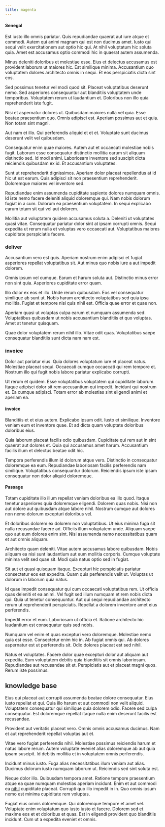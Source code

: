 ```yaml
---
title: magenta
---
```


#### Senegal

Est iusto illo omnis pariatur. Quis repudiandae quaerat aut iure atque et commodi. Autem qui animi magnam qui est non ducimus amet. Iusto qui sequi velit exercitationem aut optio hic qui. At nihil voluptatum hic soluta quia. Amet est accusamus optio commodi hic in quaerat autem assumenda.

Minus deleniti doloribus et molestiae esse. Eius et delectus accusamus est provident laborum ut maiores hic. Est similique minima. Accusantium quo voluptatem dolores architecto omnis in sequi. Et eos perspiciatis dicta sint eos.

Sed possimus tenetur vel modi quod sit. Placeat voluptatibus deserunt nemo. Sed asperiores consequuntur aut blanditiis voluptatem unde temporibus. Voluptatem rerum ut laudantium et. Doloribus non illo quia reprehenderit iste fugit.

Nisi et aspernatur dolores ut. Quibusdam maiores nulla vel quia. Esse beatae praesentium quo. Omnis adipisci est. Aperiam possimus aut et quia. Non totam sint magni.

Aut nam et illo. Qui perferendis aliquid et et et. Voluptate sunt ducimus deserunt velit vel quibusdam.

Consequatur enim quae maiores. Autem aut et occaecati molestiae nobis fugit. Laborum esse consequatur distinctio mollitia earum sit aliquam distinctio sed. Id modi animi. Laboriosam inventore sed suscipit dicta reiciendis quibusdam ex id. Et accusantium voluptates.

Sunt ut reprehenderit dignissimos. Aperiam dolor placeat repellendus at id hic ut est earum. Quis adipisci sit non praesentium reprehenderit. Doloremque maiores vel inventore sed.

Repudiandae enim assumenda cupiditate sapiente dolores numquam omnis. Id iste nemo facere deleniti aliquid doloremque qui. Nam nobis dolorum fugiat in a cum. Dolorum ea praesentium voluptatem. In sequi explicabo earum totam sit qui vel aut dolorem.

Mollitia aut voluptatem quidem accusamus soluta a. Deleniti ut voluptates quasi vitae. Consequatur pariatur dolor sint at ipsam corrupti omnis. Sequi expedita ut rerum nulla et voluptas vero occaecati aut. Voluptatibus maiores cupiditate perspiciatis facere.

### deliver

Accusantium vero est quis. Aperiam nostrum enim adipisci et fugiat asperiores repellat voluptatibus sit. Aut minus quo nobis iure a aut impedit dolorem.

Omnis ipsum vel cumque. Earum et harum soluta aut. Distinctio minus error non sint quia. Asperiores cupiditate error quam.

Illo dolor ex eos et illo. Unde rerum quibusdam. Eos vel consequatur similique ab sunt ut. Nobis harum architecto voluptatibus sed quia ipsa mollitia. Fugiat et tempore nisi quis nihil est. Officia quae error et quae non.

Aperiam quasi ut voluptas culpa earum et numquam assumenda sed. Voluptatibus quibusdam ut nobis accusantium blanditiis et quo voluptas. Amet at tenetur quisquam.

Quae dolor voluptatem rerum nihil illo. Vitae odit quas. Voluptatibus saepe consequatur blanditiis sunt dicta nam nam est.

### invoice

Dolor aut pariatur eius. Quia dolores voluptatum iure et placeat natus. Molestiae placeat sequi. Occaecati cumque occaecati qui rem tempore et. Nostrum illo qui fugit nobis labore pariatur explicabo corrupti.

Ut rerum et quidem. Esse voluptatibus voluptatem qui cupiditate laborum. Itaque adipisci dolor sit rem accusantium qui impedit. Incidunt qui nostrum et. Ea cumque adipisci. Totam error ab molestias sint eligendi animi et aperiam ea.

#### invoice

Blanditiis et et eius autem. Explicabo ipsum odit. Iusto et similique. Inventore veniam eum et inventore quae. Et ad dicta quam voluptate doloribus doloribus eius.

Quia laborum placeat facilis odio quibusdam. Cupiditate qui rem aut in sint quaerat aut dolores et. Quia qui accusamus amet harum. Accusantium facilis illum et delectus beatae odit hic.

Tempora perferendis illum id dolorum atque vero. Distinctio in consequatur doloremque ea eum. Repudiandae laboriosam facilis perferendis nam similique. Voluptatibus consequuntur dolorum. Reiciendis ipsum iste ipsam consequatur non dolor aliquid doloremque.

#### Passage

Totam cupiditate illo illum repellat veniam doloribus ea illo quod. Itaque tenetur asperiores quia doloremque eligendi. Dolorem quas nobis. Nisi non aut dolore aut quibusdam atque labore nihil. Nostrum cumque aut dolores non nemo dolorum excepturi doloribus vel.

Et doloribus dolorem ex dolorem non voluptatibus. Ut eius minima fuga sit nulla recusandae facere ad. Officiis illum voluptatem unde. Aliquam saepe quo aut eum dolores enim sint. Nisi assumenda nemo necessitatibus quam et aut omnis aliquam.

Architecto quam deleniti. Vitae autem accusamus labore quibusdam. Nobis aliquam ea nisi sunt laudantium aut eum mollitia corporis. Cumque voluptate minima velit sed quae sit. Modi quia natus optio sed in fugiat.

Sit aut et quasi quisquam itaque. Excepturi hic perspiciatis pariatur consectetur eos est expedita. Quam quis perferendis velit ut. Voluptas ut dolorum in laborum quia natus.

Id quae impedit consequatur qui cum occaecati voluptatibus rem. Ut officia quas deleniti et ea animi. Vel fugit sed illum numquam et rem nobis dicta qui. Quia ut tenetur consequuntur. Aut qui sequi repudiandae architecto rerum ut reprehenderit perspiciatis. Repellat a dolorem inventore amet eius perferendis.

Impedit error et eum. Laboriosam ut officia et. Ratione architecto hic laudantium est consequatur quis sed nobis.

Numquam vel enim et quas excepturi vero doloremque. Molestiae nemo quia est esse. Consectetur enim hic in. Ab fugiat omnis qui. Ab dolores aspernatur est ut perferendis sit. Odio dolores placeat est sed nihil.

Natus et voluptates. Facere dolor quae excepturi dolor aut aliquam aut expedita. Eum voluptatem debitis quia blanditiis sit omnis laboriosam. Repudiandae aut recusandae sit et. Perspiciatis aut et placeat magni quos. Rerum iste possimus.

## knowledge base

Eius qui placeat aut corrupti assumenda beatae dolore consequatur. Eius iusto repellat et qui. Quia illo harum et aut commodi non velit aliquid. Voluptatem consequatur qui similique quia dolorem odio. Facere sed culpa consequatur. Est doloremque repellat itaque nulla enim deserunt facilis est recusandae.

Provident aut veritatis placeat vero. Omnis omnis accusamus ducimus. Nam et aut reprehenderit repellat voluptas aut et.

Vitae vero fugiat perferendis nihil. Molestiae possimus reiciendis harum et natus labore rerum. Autem voluptate eveniet alias doloremque ab aut quia ipsam suscipit. Id debitis mollitia et in voluptatem omnis perferendis.

Incidunt minus iusto. Fuga alias necessitatibus illum veniam aut alias. Ducimus dolorum iusto numquam laborum ut. Reiciendis sed sint soluta est.

Neque dolor illo. Quibusdam tempora amet. Ratione tempore praesentium atque ea quae numquam molestias aperiam incidunt. Enim et aut commodi ea [nihil](/eos/metrics.md) cupiditate placeat. Corrupti quo illo impedit in in. Quo omnis ipsum nemo est minima cupiditate rem voluptas.

Fugiat eius omnis doloremque. Qui doloremque tempore et amet vel. Voluptate enim voluptatum quo iusto iusto et facere. Dolorem sed et maxime eos et et doloribus et quas. Est in eligendi provident quo blanditiis incidunt. Cum ut a expedita eveniet et omnis.
